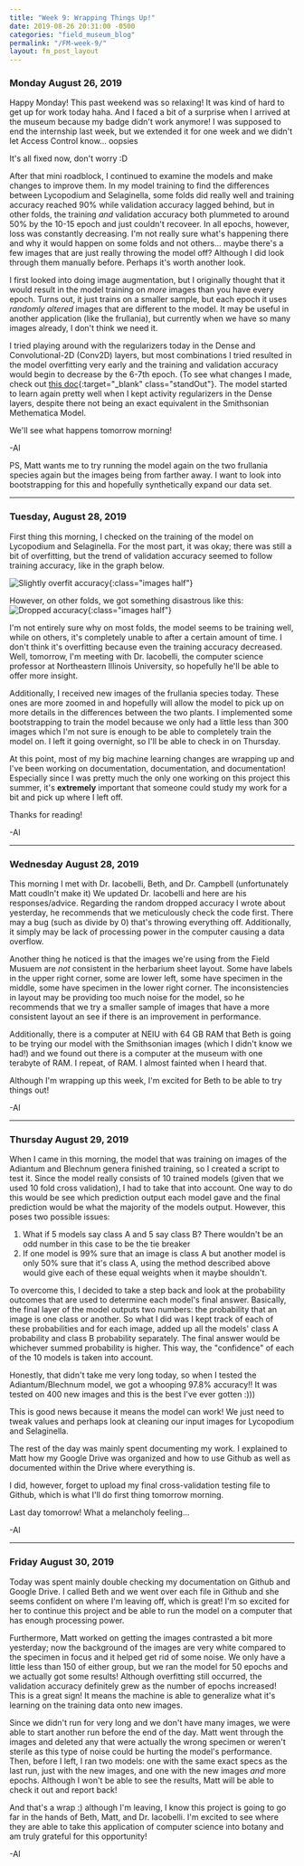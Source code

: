 ```yaml
---
title: "Week 9: Wrapping Things Up!"
date: 2019-08-26 20:31:00 -0500
categories: "field_museum_blog"
permalink: "/FM-week-9/"
layout: fm_post_layout
---
```


### Monday August 26, 2019

Happy Monday! This past weekend was so relaxing! It was kind of hard to get up for work today haha. And I faced a bit of a surprise when I arrived at the museum because my badge didn't work anymore! I was supposed to end the internship last week, but we extended it for one week and we didn't let Access Control know... oopsies

It's all fixed now, don't worry :D

After that mini roadblock, I continued to examine the models and make changes to improve them. In my model training to find the differences between Lycopodium and Selaginella, some folds did really well and training accuracy reached 90% while validation accuracy lagged behind, but in other folds, the training *and* validation accuracy both plummeted to around 50% by the 10-15 epoch and just couldn't recoveer. In all epochs, however, loss was constantly decreasing. I'm not really sure what's happening there and why it would happen on some folds and not others... maybe there's a few images that are just really throwing the model off? Although I did look through them manually before. Perhaps it's worth another look.

I first looked into doing image augmentation, but I originally thought that it would result in the model training on *more* images than you have every epoch. Turns out, it just trains on a smaller sample, but each epoch it uses *randomly altered* images that are different to the model. It may be useful in another application (like the frullania), but currently when we have so many images already, I don't think we need it. 

I tried playing around with the regularizers today in the Dense and Convolutional-2D (Conv2D) layers, but most combinations I tried resulted in the model overfitting very early and the training and validation accuracy would begin to decrease by the 6-7th epoch. (To see what changes I made, check out [this doc](https://docs.google.com/spreadsheets/d/15972K_rdv3zpnvnV--wSaTpiK0jnVDkBzhUWjre5BLg/edit?usp=sharing"){:target="_blank" class="standOut"}. The model started to learn again pretty well when I kept activity regularizers in the Dense layers, despite there not being an exact equivalent in the Smithsonian Methematica Model.

We'll see what happens tomorrow morning!

-Al

PS, Matt wants me to try running the model again on the two frullania species again but the images being from farther away. I want to look into bootstrapping for this and hopefully synthetically expand our data set.

---

### Tuesday, August 28, 2019

First thing this morning, I checked on the training of the model on Lycopodium and Selaginella. For the most part, it was okay; there was still a bit of overfitting, but the trend of validation accuracy seemed to follow training accuracy, like in the graph below.

![Slightly overfit accuracy](/assets/images/blog/fm/val_accuracy_1.png){:class="images half"}

However, on other folds, we got something disastrous like this:
![Dropped accuracy](/assets/images/blog/fm/val_accuracy_8.png){:class="images half"}

I'm not entirely sure why on most folds, the model seems to be training well, while on others, it's completely unable to after a certain amount of time. I don't think it's overfitting because even the training accuracy decreased. Well, tomorrow, I'm meeting with Dr. Iacobelli, the computer science professor at Northeastern Illinois University, so hopefully he'll be able to offer more insight.

Additionally, I received new images of the frullania species today. These ones are more zoomed in and hopefully will allow the model to pick up on more details in the differences between the two plants. I implemented some bootstrapping to train the model because we only had a little less than 300 images which I'm not sure is enough to be able to completely train the model on. I left it going overnight, so I'll be able to check in on Thursday.

At this point, most of my big machine learning changes are wrapping up and I've been working on documentation, documentation, and documentation! Especially since I was pretty much the only one working on this project this summer, it's **extremely** important that someone could study my work for a bit and pick up where I left off.

Thanks for reading!

-Al

---

### Wednesday August 28, 2019

This morning I met with Dr. Iacobelli, Beth, and Dr. Campbell (unfortunately Matt coudln't make it) We updated Dr. Iacobelli and here are his responses/advice. Regarding the random dropped accuracy I wrote about yesterday, he recommends that we meticulously check the code first. There may a bug (such as divide by 0) that's throwing everything off. Additionally, it simply may be lack of processing power in the computer causing a data overflow. 

Another thing he noticed is that the images we're using from the Field Musuem are *not* consistent in the herbarium sheet layout. Some have labels in the upper right corner, some are lower left, some have specimen in the middle, some have specimen in the lower right corner. The inconsistencies in layout may be providing too much noise for the model, so he recommends that we try a smaller sample of images that have a more consistent layout an see if there is an improvement in performance.

Additionally, there is a computer at NEIU with 64 GB RAM that Beth is going to be trying our model with the Smithsonian images (which I didn't know we had!) and we found out there is a computer at the museum with <span class="standOut"> one terabyte of RAM. I repeat, of RAM. </span> I almost fainted when I heard that.

Although I'm wrapping up this week, I'm excited for Beth to be able to try things out!

-Al

---

### Thursday August 29, 2019

When I came in this morning, the model that was training on images of the Adiantum and Blechnum genera finished training, so I created a script to test it. Since the model really consists of 10 trained models (given that we used 10 fold cross validation), I had to take that into account. One way to do this would be see which prediction output each model gave and the final prediction would be what the majority of the models output. However, this poses two possible issues:

1. What if 5 models say class A and 5 say class B? There wouldn't be an odd number in this case to be the tie breaker
2. If one model is 99% sure that an image is class A but another model is only 50% sure that it's class A, using the method described above would give each of these equal weights when it maybe shouldn't.

To overcome this, I decided to take a step back and look at the probability outcomes that are used to determine each model's final answer. Basically, the final layer of the model outputs two numbers: the probability that an image is one class or another. So what I did was I kept track of each of these probabilities and for each image, added up all the models' class A probability and class B probability separately. The final answer would be whichever summed probability is higher. This way, the "confidence" of each of the 10 models is taken into account. 

Honestly, that didn't take me very long today, so when I tested the Adiantum/Blechnum model, we got a whooping <span class="standOut">97.8% accuracy!!</span> It was tested on 400 new images and this is the best I've ever gotten :))) 

This is good news because it means the model can work! We just need to tweak values and perhaps look at cleaning our input images for Lycopodium and Selaginella.

The rest of the day was mainly spent documenting my work. I explained to Matt how my Google Drive was organized and how to use Github as well as documented within the Drive where everything is.

I did, however, forget to upload my final cross-validation testing file to Github, which is what I'll do first thing tomorrow morning.

Last day tomorrow! What a melancholy feeling...

-Al

---

### Friday August 30, 2019

Today was spent mainly double checking my documentation on Github and Google Drive. I called Beth and we went over each file in Github and she seems confident on where I'm leaving off, which is great! I'm so excited for her to continue this project and be able to run the model on a computer that has enough processing power.

Furthermore, Matt worked on getting the images contrasted a bit more yesterday; now the background of the images are very white compared to the specimen in focus and it helped get rid of some noise. We only have a little less than 150 of either group, but we ran the model for 50 epochs and we actually got some results! Although overfitting still occurred, the validation accuracy definitely grew as the number of epochs increased! This is a great sign! It means the machine is able to generalize what it's learning on the training data onto new images.

Since we didn't run for very long and we don't have many images, we were able to start another run before the end of the day. Matt went through the images and deleted any that were actually the wrong specimen or weren't sterile as this type of noise could be hurting the model's performance. Then, before I left, I ran two models: one with the same exact specs as the last run, just with the new images, and one with the new images *and* more epochs. Although I won't be able to see the results, Matt will be able to check it out and report back!

And that's a wrap :) although I'm leaving, I know this project is going to go far in the hands of Beth, Matt, and Dr. Iacobelli. I'm excited to see where they are able to take this application of computer science into botany and am truly grateful for this opportunity!

-Al